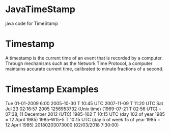 # JavaTimeStamp
java code for TimeStamp

# Timestamp
A timestamp is the current time of an event that is recorded by a computer. Through mechanisms such as the Network Time Protocol, a computer maintains accurate current time, calibrated to minute fractions of a second.

# Timestamp Examples 

Tue 01-01-2009 6:00
2005-10-30 T 10:45 UTC
2007-11-09 T 11:20 UTC
Sat Jul 23 02:16:57 2005
1256953732 (Unix time)
(1969-07-21 T 02:56 UTC) –
07:38, 11 December 2012 (UTC)
1985-102 T 10:15 UTC (day 102 of year 1985 = 12 April 1985)
1985-W15-5 T 10:15 UTC (day 5 of week 15 of year 1985 = 12 April 1985)
20180203073000 (02/03/2018 7:30:00)
